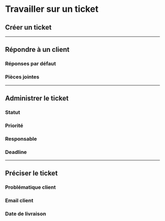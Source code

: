 # Travailler sur un ticket

## Créer un ticket

---

## Répondre à un client

### Réponses par défaut
### Pièces jointes

---

## Administrer le ticket

### Statut
### Priorité
### Responsable
### Deadline

---

## Préciser le ticket

### Problématique client
### Email client
### Date de livraison


